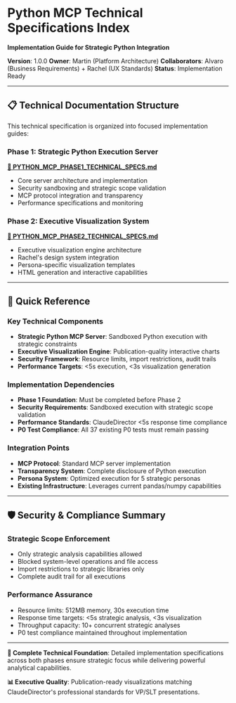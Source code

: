 # Python MCP Technical Specifications Index
**Implementation Guide for Strategic Python Integration**

**Version**: 1.0.0
**Owner**: Martin (Platform Architecture)
**Collaborators**: Alvaro (Business Requirements) + Rachel (UX Standards)
**Status**: Implementation Ready

---

## 📋 **Technical Documentation Structure**

This technical specification is organized into focused implementation guides:

### **Phase 1: Strategic Python Execution Server**
**[📄 PYTHON_MCP_PHASE1_TECHNICAL_SPECS.md](PYTHON_MCP_PHASE1_TECHNICAL_SPECS.md)**
- Core server architecture and implementation
- Security sandboxing and strategic scope validation
- MCP protocol integration and transparency
- Performance specifications and monitoring

### **Phase 2: Executive Visualization System**
**[📄 PYTHON_MCP_PHASE2_TECHNICAL_SPECS.md](PYTHON_MCP_PHASE2_TECHNICAL_SPECS.md)**
- Executive visualization engine architecture
- Rachel's design system integration
- Persona-specific visualization templates
- HTML generation and interactive capabilities

---

## 🎯 **Quick Reference**

### **Key Technical Components**
- **Strategic Python MCP Server**: Sandboxed Python execution with strategic constraints
- **Executive Visualization Engine**: Publication-quality interactive charts
- **Security Framework**: Resource limits, import restrictions, audit trails
- **Performance Targets**: <5s execution, <3s visualization generation

### **Implementation Dependencies**
- **Phase 1 Foundation**: Must be completed before Phase 2
- **Security Requirements**: Sandboxed execution with strategic scope validation
- **Performance Standards**: ClaudeDirector <5s response time compliance
- **P0 Test Compliance**: All 37 existing P0 tests must remain passing

### **Integration Points**
- **MCP Protocol**: Standard MCP server implementation
- **Transparency System**: Complete disclosure of Python execution
- **Persona System**: Optimized execution for 5 strategic personas
- **Existing Infrastructure**: Leverages current pandas/numpy capabilities

---

## 🛡️ **Security & Compliance Summary**

### **Strategic Scope Enforcement**
- Only strategic analysis capabilities allowed
- Blocked system-level operations and file access
- Import restrictions to strategic libraries only
- Complete audit trail for all executions

### **Performance Assurance**
- Resource limits: 512MB memory, 30s execution time
- Response time targets: <5s strategic analysis, <3s visualization
- Throughput capacity: 10+ concurrent strategic analyses
- P0 test compliance maintained throughout implementation

---

**🎯 Complete Technical Foundation**: Detailed implementation specifications across both phases ensure strategic focus while delivering powerful analytical capabilities.

**📊 Executive Quality**: Publication-ready visualizations matching ClaudeDirector's professional standards for VP/SLT presentations.
